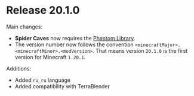 # Release 20.1.0

Main changes:

* **Spider Caves** now requires the [Phantom Library](https://github.com/PhantomLoader/PhantomLoader).
* The version number now follows the convention `<minecraftMajor>.<minecraftMinor>.<modVersion>`. That means version `20.1.0` is the first version for Minecraft `1.20.1`.

Additions:

* Added `ru_ru` language
* Added compatibility with TerraBlender